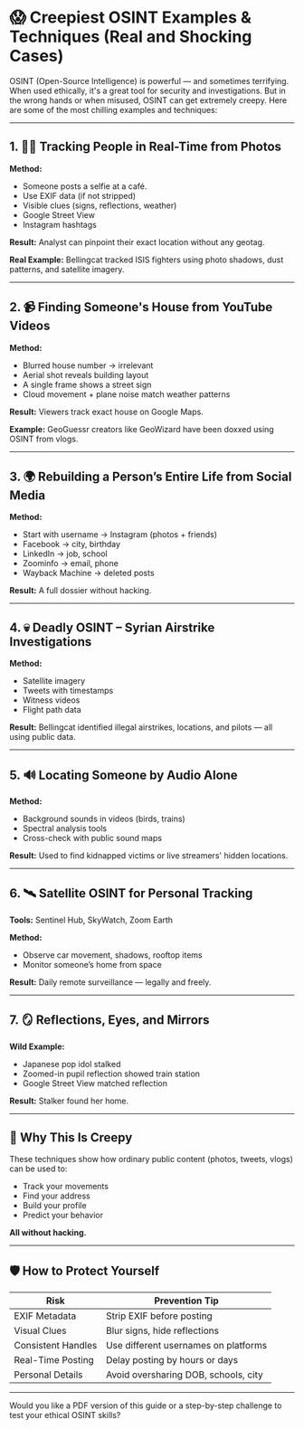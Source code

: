 # 😱 Creepiest OSINT Examples & Techniques (Real and Shocking Cases)

OSINT (Open-Source Intelligence) is powerful — and sometimes terrifying. When used ethically, it's a great tool for security and investigations. But in the wrong hands or when misused, OSINT can get extremely creepy. Here are some of the most chilling examples and techniques:

---

## 1. 🧟‍♂️ Tracking People in Real-Time from Photos
**Method:**
- Someone posts a selfie at a café.
- Use EXIF data (if not stripped)
- Visible clues (signs, reflections, weather)
- Google Street View
- Instagram hashtags

**Result:** Analyst can pinpoint their exact location without any geotag.

**Real Example:** Bellingcat tracked ISIS fighters using photo shadows, dust patterns, and satellite imagery.

---

## 2. 📹 Finding Someone's House from YouTube Videos
**Method:**
- Blurred house number → irrelevant
- Aerial shot reveals building layout
- A single frame shows a street sign
- Cloud movement + plane noise match weather patterns

**Result:** Viewers track exact house on Google Maps.

**Example:** GeoGuessr creators like GeoWizard have been doxxed using OSINT from vlogs.

---

## 3. 🌍 Rebuilding a Person’s Entire Life from Social Media
**Method:**
- Start with username → Instagram (photos + friends)
- Facebook → city, birthday
- LinkedIn → job, school
- Zoominfo → email, phone
- Wayback Machine → deleted posts

**Result:** A full dossier without hacking.

---

## 4. 💀 Deadly OSINT – Syrian Airstrike Investigations
**Method:**
- Satellite imagery
- Tweets with timestamps
- Witness videos
- Flight path data

**Result:** Bellingcat identified illegal airstrikes, locations, and pilots — all using public data.

---

## 5. 🔊 Locating Someone by Audio Alone
**Method:**
- Background sounds in videos (birds, trains)
- Spectral analysis tools
- Cross-check with public sound maps

**Result:** Used to find kidnapped victims or live streamers' hidden locations.

---

## 6. 🛰️ Satellite OSINT for Personal Tracking
**Tools:** Sentinel Hub, SkyWatch, Zoom Earth

**Method:**
- Observe car movement, shadows, rooftop items
- Monitor someone’s home from space

**Result:** Daily remote surveillance — legally and freely.

---

## 7. 🪞 Reflections, Eyes, and Mirrors
**Wild Example:**
- Japanese pop idol stalked
- Zoomed-in pupil reflection showed train station
- Google Street View matched reflection

**Result:** Stalker found her home.

---

## 🧠 Why This Is Creepy
These techniques show how ordinary public content (photos, tweets, vlogs) can be used to:
- Track your movements
- Find your address
- Build your profile
- Predict your behavior

**All without hacking.**

---

## 🛡️ How to Protect Yourself

| Risk              | Prevention Tip                          |
|-------------------|------------------------------------------|
| EXIF Metadata     | Strip EXIF before posting               |
| Visual Clues      | Blur signs, hide reflections            |
| Consistent Handles| Use different usernames on platforms    |
| Real-Time Posting | Delay posting by hours or days          |
| Personal Details  | Avoid oversharing DOB, schools, city    |

---

Would you like a PDF version of this guide or a step-by-step challenge to test your ethical OSINT skills?
